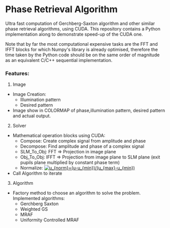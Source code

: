 # Phase Retrieval Algorithm

Ultra fast computation of Gerchberg-Saxton algorithm and other similar phase retrieval algorithms, using CUDA. This repository contains a Python implementation along to demonstrate speed-up of the CUDA one.

Note that by far the most computational expensive tasks are the FFT and IFFT blocks for which Numpy's library is already optimised, therefore the time taken by the Python code should be on the same order of magnitude as an equivalent C/C++ sequential implementation.
### Features:
1. Image
- Image Creation:
  - Illumination pattern
  - Desired pattern
- Image show in COLORMAP of phase,illumination pattern, desired pattern and actual output.
2. Solver
- Mathematical operation blocks using CUDA:
  - Compose: Create complex signal from amplitude and phase
  - Decompose: Find amplitude and phase of a complex signal
  - SLM_To_Obj: FFT => Projection in image plane
  - Obj_To_Obj: IFFT => Projection from image plane to SLM plane (exit pupils plane multiplied by constant phase term)
  - Normalize: <a href="https://www.codecogs.com/eqnedit.php?latex=u_{norm}=(u-u_{min})/(u_{max}-u_{min})" target="_blank"><img src="https://latex.codecogs.com/gif.latex?u_{norm}=(u-u_{min})/(u_{max}-u_{min})" title="u_{norm}=(u-u_{min})/(u_{max}-u_{min})" /></a>
- Call Algorithm to iterate
3. Algorithm
- Factory method to choose an algorithm to solve the problem. Implemented algorithms:
  - Gerchberg Saxton
  - Weighted GS
  - MRAF
  - Uniformity Controlled MRAF
